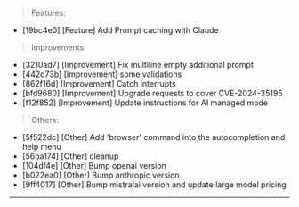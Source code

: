 > Features:
- [19bc4e0] [Feature] Add Prompt caching with Claude

> Improvements:
- [3210ad7] [Improvement] Fix multiline empty additional prompt
- [442d73b] [Improvement] some validations
- [862f16d] [Improvement] Catch interrupts
- [bfd9680] [Improvement] Upgrade requests to cover CVE-2024-35195
- [f12f852] [Improvement] Update instructions for AI managed mode

> Others:
- [5f522dc] [Other] Add 'browser' command into the autocompletion and help menu
- [56ba174] [Other] cleanup
- [104df4e] [Other] Bump openai version
- [b022ea0] [Other] Bump anthropic version
- [9ff4017] [Other] Bump mistralai version and update large model pricing


---
